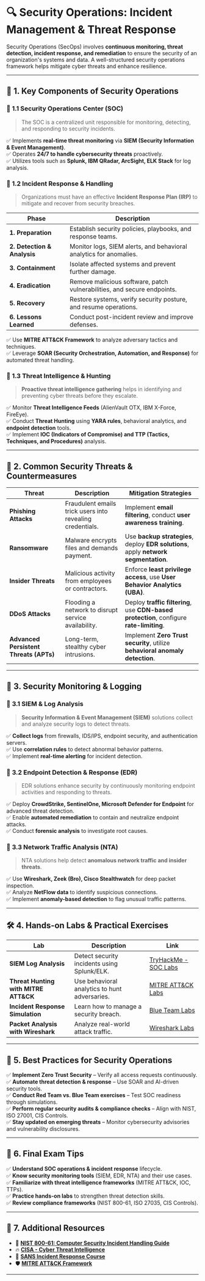# 🔍 **Security Operations: Incident Management & Threat Response**

Security Operations (SecOps) involves **continuous monitoring, threat detection, incident response, and remediation** to ensure the security of an organization's systems and data. A well-structured security operations framework helps mitigate cyber threats and enhance resilience.

---

## 📌 **1. Key Components of Security Operations**

### 🔹 **1.1 Security Operations Center (SOC)**
> The SOC is a centralized unit responsible for monitoring, detecting, and responding to security incidents.

✅ Implements **real-time threat monitoring** via **SIEM (Security Information & Event Management)**.  
✅ Operates **24/7 to handle cybersecurity threats** proactively.  
✅ Utilizes tools such as **Splunk, IBM QRadar, ArcSight, ELK Stack** for log analysis.

### 🔹 **1.2 Incident Response & Handling**
> Organizations must have an effective **Incident Response Plan (IRP)** to mitigate and recover from security breaches.

| **Phase** | **Description** |
|-----------|----------------|
| **1. Preparation** | Establish security policies, playbooks, and response teams. |
| **2. Detection & Analysis** | Monitor logs, SIEM alerts, and behavioral analytics for anomalies. |
| **3. Containment** | Isolate affected systems and prevent further damage. |
| **4. Eradication** | Remove malicious software, patch vulnerabilities, and secure endpoints. |
| **5. Recovery** | Restore systems, verify security posture, and resume operations. |
| **6. Lessons Learned** | Conduct post-incident review and improve defenses. |

✅ Use **MITRE ATT&CK Framework** to analyze adversary tactics and techniques.  
✅ Leverage **SOAR (Security Orchestration, Automation, and Response)** for automated threat handling.

### 🔹 **1.3 Threat Intelligence & Hunting**
> **Proactive threat intelligence gathering** helps in identifying and preventing cyber threats before they escalate.

✅ Monitor **Threat Intelligence Feeds** (AlienVault OTX, IBM X-Force, FireEye).  
✅ Conduct **Threat Hunting** using **YARA rules**, behavioral analytics, and **endpoint detection** tools.  
✅ Implement **IOC (Indicators of Compromise) and TTP (Tactics, Techniques, and Procedures)** analysis.

---

## 🚨 **2. Common Security Threats & Countermeasures**

| Threat | Description | Mitigation Strategies |
|--------|------------|----------------------|
| **Phishing Attacks** | Fraudulent emails trick users into revealing credentials. | Implement **email filtering**, conduct **user awareness training**. |
| **Ransomware** | Malware encrypts files and demands payment. | Use **backup strategies**, deploy **EDR solutions**, apply **network segmentation**. |
| **Insider Threats** | Malicious activity from employees or contractors. | Enforce **least privilege access**, use **User Behavior Analytics (UBA)**. |
| **DDoS Attacks** | Flooding a network to disrupt service availability. | Deploy **traffic filtering**, use **CDN-based protection**, configure **rate-limiting**. |
| **Advanced Persistent Threats (APTs)** | Long-term, stealthy cyber intrusions. | Implement **Zero Trust security**, utilize **behavioral anomaly detection**. |

---

## 🔑 **3. Security Monitoring & Logging**

### 🔹 **3.1 SIEM & Log Analysis**
> **Security Information & Event Management (SIEM)** solutions collect and analyze security logs to detect threats.

✅ **Collect logs** from firewalls, IDS/IPS, endpoint security, and authentication servers.  
✅ Use **correlation rules** to detect abnormal behavior patterns.  
✅ Implement **real-time alerting** for incident detection.

### 🔹 **3.2 Endpoint Detection & Response (EDR)**
> EDR solutions enhance security by continuously monitoring endpoint activities and responding to threats.

✅ Deploy **CrowdStrike, SentinelOne, Microsoft Defender for Endpoint** for advanced threat detection.  
✅ Enable **automated remediation** to contain and neutralize endpoint attacks.  
✅ Conduct **forensic analysis** to investigate root causes.

### 🔹 **3.3 Network Traffic Analysis (NTA)**
> NTA solutions help detect **anomalous network traffic and insider threats**.

✅ Use **Wireshark, Zeek (Bro), Cisco Stealthwatch** for deep packet inspection.  
✅ Analyze **NetFlow data** to identify suspicious connections.  
✅ Implement **anomaly-based detection** to flag unusual traffic patterns.

---

## 🛠️ **4. Hands-on Labs & Practical Exercises**

| Lab | Description | Link |
|-----|------------|------|
| **SIEM Log Analysis** | Detect security incidents using Splunk/ELK. | [TryHackMe - SOC Labs](https://tryhackme.com/) |
| **Threat Hunting with MITRE ATT&CK** | Use behavioral analytics to hunt adversaries. | [MITRE ATT&CK Labs](https://attack.mitre.org/) |
| **Incident Response Simulation** | Learn how to manage a security breach. | [Blue Team Labs](https://blueteamlabs.online/) |
| **Packet Analysis with Wireshark** | Analyze real-world attack traffic. | [Wireshark Labs](https://www.wireshark.org/) |

---

## 🎯 **5. Best Practices for Security Operations**

✅ **Implement Zero Trust Security** – Verify all access requests continuously.  
✅ **Automate threat detection & response** – Use SOAR and AI-driven security tools.  
✅ **Conduct Red Team vs. Blue Team exercises** – Test SOC readiness through simulations.  
✅ **Perform regular security audits & compliance checks** – Align with NIST, ISO 27001, CIS Controls.  
✅ **Stay updated on emerging threats** – Monitor cybersecurity advisories and vulnerability disclosures.

---

## 📌 **6. Final Exam Tips**

✅ **Understand SOC operations & incident response** lifecycle.  
✅ **Know security monitoring tools** (SIEM, EDR, NTA) and their use cases.  
✅ **Familiarize with threat intelligence frameworks** (MITRE ATT&CK, IOC, TTPs).  
✅ **Practice hands-on labs** to strengthen threat detection skills.  
✅ **Review compliance frameworks** (NIST 800-61, ISO 27035, CIS Controls).  

---

## 🔗 **7. Additional Resources**
- 📄 **[NIST 800-61: Computer Security Incident Handling Guide](https://csrc.nist.gov/publications/detail/sp/800-61/rev-2/final)**
- 🔥 **[CISA - Cyber Threat Intelligence](https://www.cisa.gov/cyber-threat-intelligence)**
- 🎥 **[SANS Incident Response Course](https://www.sans.org/cyber-security-courses/)**
- 🛡️ **[MITRE ATT&CK Framework](https://attack.mitre.org/)**

---
